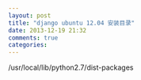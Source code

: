 ```yaml
---
layout: post
title: "django ubuntu 12.04 安装目录"
date: 2013-12-19 21:32
comments: true
categories: 
---
```

/usr/local/lib/python2.7/dist-packages